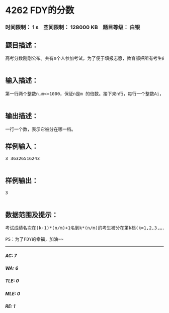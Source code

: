 # 4262 FDY的分数   
### 时间限制： 1 s&nbsp;&nbsp;&nbsp;&nbsp;空间限制： 128000 KB&nbsp;&nbsp;&nbsp;&nbsp;题目等级： 白银  
## 题目描述：  

<pre>
高考分数刚刚公布。共有n个人参加考试，为了便于填报志愿，教育部把所有考生的成绩平均分为m档。保证n是m的倍数。考试成绩名次在(k-1)*(n/m)+1名到k*(n/m)的考生被分在第k档(k=1,2,3,….m)。并列第i名的所有考生都算在第i名。小y刚参加完高考，迫切想知道自己被分在第几档。  

</pre>
  
  
## 输入描述：  

<pre>
第一行两个整数n,m<=1000，保证n是m 的倍数。接下来n行，每行一个整数Ai，表示第i个考生的成绩。最后一行，一个整数x,1<=x<=n，表示询问第i个考生被分在哪一档。  

</pre>
  
  
## 输出描述：  

<pre>
一行一个数，表示它被分在哪一档。
</pre>
  
  
## 样例输入：  

<pre>
3 36326516243  

</pre>
  
  
## 样例输出：  

<pre>
3  

</pre>
  
  
## 数据范围及提示：  

<pre>
考试成绩名次在(k-1)*(n/m)+1名到k*(n/m)的考生被分在第k档(k=1,2,3,….m)。  
  
PS：为了FDY的幸福，加油~~
</pre>
  
  
***  

##### AC: 7  
##### WA: 6  
##### TLE: 0  
##### MLE: 0  
##### RE: 1  
